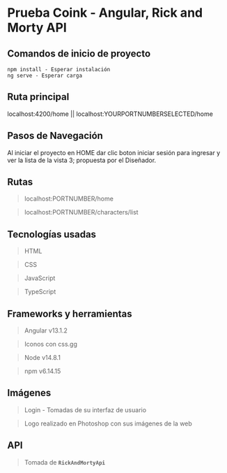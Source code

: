 # Prueba Coink - Angular, Rick and Morty API

## Comandos de inicio de proyecto
    npm install - Esperar instalación
    ng serve - Esperar carga
    
## Ruta principal
  localhost:4200/home || localhost:YOURPORTNUMBERSELECTED/home

## Pasos de Navegación
Al iniciar el proyecto en HOME dar clic boton iniciar sesión para ingresar y ver la lista de la vista 3; propuesta por el Diseñador.

## Rutas
  >  localhost:PORTNUMBER/home

  >  localhost:PORTNUMBER/characters/list
  
## Tecnologías usadas
  >  HTML

  >  CSS

  >  JavaScript
  
  >  TypeScript
  
## Frameworks y herramientas
  >  Angular v13.1.2

  >  Iconos con css.gg

  >  Node v14.8.1
  
  >  npm v6.14.15

## Imágenes
  >  Login - Tomadas de su interfaz de usuario

  >  Logo realizado en Photoshop con sus imágenes de la web

## API
  >  Tomada de __`RickAndMortyApi`__
  
